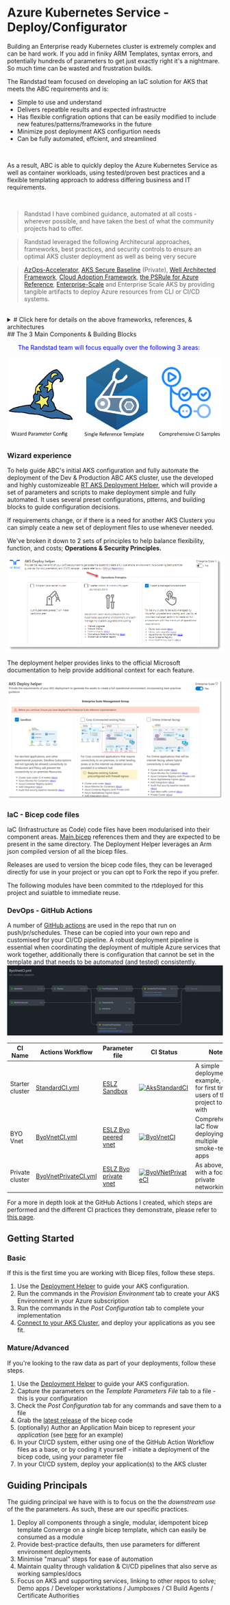 # Azure Kubernetes Service - Deploy/Configurator

Building an Enterprise ready Kubernetes cluster is extremely complex and can be hard work. If you add in finiky ARM Templates, syntax errors, and potentially hundreds of parameters to get just exactly right it's a nightmare.  So much time can be wasted and frustration builds.

The Randstad team focused on developing an IaC solution for AKS that meets the ABC requirements and is:
* Simple to use and understand
* Delivers repeatble results and expected infrastructre
* Has flexible configration options that can be easily modified to include new features/patterns/frameworks in the future
* Minimize post deployment AKS configurtion needs
* Can be fully automated, effcient, and streamlined

<BR>

As a result, ABC is able to quickly deploy the Azure Kubernetes Service as well as container workloads, using tested/proven best practices and a flexible templating approach to address differing business and IT requirements.

<BR>

> Randstad I have combined guidance, automated at all costs - wherever possible, and have taken the best of what the community projects had to offer.

> Randstad leveraged the following Architecural approaches, frameworks, best practices, and security controls to ensure an optimal AKS cluster deployment as well as being very secure

> [AzOps-Accelerator](https://github.com/RTmtfiallos/AzOps-Accelerator), [AKS Secure Baseline](https://docs.microsoft.com/en-us/azure/architecture/reference-architectures/containers/aks/secure-baseline-aks) (Private), [Well Architected Framework](https://docs.microsoft.com/en-us/azure/architecture/framework/), [Cloud Adoption Framework](https://azure.microsoft.com/en-gb/cloud-adoption-framework/), [the PSRule for Azure Reference](https://azure.github.io/PSRule.Rules.Azure/en/rules/module/), [Enterprise-Scale](https://github.com/Azure/Enterprise-Scale) and Enterprise Scale AKS by providing tangible artifacts to deploy Azure resources from CLI or CI/CD systems.
<BR>

<details>
<summary> # Click here for details on the above frameworks, references, & architectures</summary>
<details>
<summary>AzOps-Accelerator</summary>
'''* Azure CLI
* Helm/Tiller
</details>
<details>
<summary>AKS Secure Baseline (Private Clister)</summary>
'''* Azure CLI
* Helm/Tiller
</details>
<details>
<summary>Well Architected Framework</summary>
'''* Azure CLI
* Helm/Tiller
</details>
<details>
<summary>Cloud Adoption Framework</summary>
'''* Azure CLI
* Helm/Tiller
</details>
<details>
<summary>PSRule for Azure Reference</summary>
'''* Azure CLI
* Helm/Tiller
</details>
<details>
<summary>Enterprise Scale</summary>
'''* Azure CLI
* Helm/Tiller
</details>
<details>
<summary>Enteprise Scale for AZS</summary>
'''* Azure CLI
  * Helm/Tiller
</details>
</details>
## The 3 Main Components & Building Blocks

<p style="margin-left:5%; margin-right:10%; color:blue">The Randstad team will focus equally over the following 3 areas:<P>

![project component areas](docassets/AKSBicepComponents.png)


### Wizard experience

To help guide ABC's initial AKS configuration and fully automate the deployment of the Dev & Production ABC AKS cluster, use the developed and highly customizeable [RT AKS Deployment Helper](https://rtmtfiallos.github.io/ABC-AKS/helper/public/), which will provide a set of parameters and scripts to make deployment simple and fully automated. It uses several preset configurations, ptterns, and building blocks to guide configuration decisions.

If requirements change, or if there is a need for another AKS Clusterx you can simply ceate a new set of deployment files to use whenever needed.

We've broken it down to 2 sets of principles to help balance flexibility, function, and costs; **Operations & Security Principles.**


![](assets/20220209_210726_helper1.png)

The deployment helper provides links to the official Microsoft documentation to help provide additional context for each feature.



[![preview screenshot of the helper wizard](helper_preview_es.png)](https://rtmtfiallos.github.io/ABC-AKS/helper/public/)

### IaC - Bicep code files

IaC (Infrastructure as Code) code files have been modularised into their component areas. [Main.bicep](https://github.com/RTmtfiallos/ABC-AKS/blob/main/bicep/main.bicep) references them and they are expected to be present in the same directory. The Deployment Helper leverages an Arm json compiled version of all the bicep files.

Releases are used to version the bicep code files, they can be leveraged directly for use in your project or you can opt to Fork the repo if you prefer.

The following modules have been commited to the rtdeployed for this project and suiatble to immediate reuse.

### DevOps - GitHub Actions

A number of [GitHub actions](https://github.com/RTmtfiallos/ABC-AKS/tree/main/.github/workflows) are used in the repo that run on push/pr/schedules. These can be copied into your own repo and customised for your CI/CD pipeline. A robust deployment pipeline is essential when coordinating the deployment of multiple Azure services that work together, additionally there is configuration that cannot be set in the template and that needs to be automated (and tested) consistently.
![preview screenshot of the helper wizard](docassets/ghactionworkflow.jpg)


| CI Name         | Actions Workflow                                                                                                | Parameter file                                                                                                                           | CI Status                                                                                                                                                                                           | Notes                                                                                |
| ----------------- | ----------------------------------------------------------------------------------------------------------------- | ------------------------------------------------------------------------------------------------------------------------------------------ | ----------------------------------------------------------------------------------------------------------------------------------------------------------------------------------------------------- | -------------------------------------------------------------------------------------- |
| Starter cluster | [StandardCI.yml](https://github.com/RTmtfiallos/ABC-AKS/blob/main/.github/workflows/StandardCI.yml)             | [ESLZ Sandbox](https://github.com/RTmtfiallos/ABC-AKS/blob/main/.github/workflows_dep/AksDeploy-Basic.parameters.json)                   | [![AksStandardCI](https://github.com/Azure/Aks-Construction/actions/workflows/StandardCI.yml/badge.svg)](https://github.com/Azure/Aks-Construction/actions/workflows/StandardCI.yml)                | A simple deployment example, good for first time users of this project to start with |
| BYO Vnet        | [ByoVnetCI.yml](https://github.com/RTmtfiallos/ABC-AKS/blob/main/.github/workflows/ByoVnetCI.yml)               | [ESLZ Byo peered vnet](https://github.com/RTmtfiallos/ABC-AKS/blob/main/.github/workflows_dep/AksDeployByoVnet.parameters.jso)           | [![ByoVnetCI](https://github.com/Azure/Aks-Construction/actions/workflows/ByoVnetCI.yml/badge.svg?branch=main)](https://github.com/Azure/Aks-Construction/actions/workflows/ByoVnetCI.yml)          | Comprehensive IaC flow deploying multiple smoke-test apps                            |
| Private cluster | [ByoVnetPrivateCI.yml](https://github.com/RTmtfiallos/ABC-AKS/blob/main/.github/workflows/ByoVnetPrivateCI.yml) | [ESLZ Byo private vnet](https://github.com/RTmtfiallos/ABC-AKS/blob/main/.github/workflows_dep/AksDeploy-ByoVnetPrivate.parameters.json) | [![ByoVNetPrivateCI](https://github.com/Azure/Aks-Construction/actions/workflows/ByoVnetPrivateCI.yml/badge.svg)](https://github.com/Azure/Aks-Construction/actions/workflows/ByoVnetPrivateCI.yml) | As above, but with a focus on private networking                                     |

For a more in depth look at the GitHub Actions I created, which steps are performed and the different CI practices they demonstrate, please refer to [this page](https://github.com/RTmtfiallos/ABC-AKS/GhActions.md).

## Getting Started

### Basic

If this is the first time you are working with Bicep files, follow these steps.

1. Use the [Deployment Helper](https://rtmtfiallos.github.io/ABC-AKS/helper/public/) to guide your AKS configuration.
2. Run the commands in the *Provision Environment* tab to create your AKS Environment in your Azure subscription
3. Run the commands in the *Post Configuration* tab to complete your implementation
4. [Connect to your AKS Cluster](https://docs.microsoft.com/en-us/azure/aks/kubernetes-walkthrough#connect-to-the-cluster), and deploy your applications as you see fit.

### Mature/Advanced

If you're looking to the raw data as part of your deployments, follow these steps.

1. Use the [Deployment Helper](https://rtmtfiallos.github.io/ABC-AKS/helper/public/) to guide your AKS configuration.
2. Capture the parameters on the *Template Parameters File* tab to a file - this is your configuration
3. Check the *Post Configuration* tab for any commands and save them to a file
4. Grab the [latest release](https://github.com/Azure/Aks-Construction/releases) of the bicep code
5. (optionally) Author an Application Main bicep to represent *your application* (see [here](https://github.com/RTmtfiallos/ABC-AKS/blob/main/bicep/samples/SampleAppMain.bicep) for an example)
6. In your CI/CD system, either using one of the GitHub Action Workflow files as a base, or by coding it yourself - initiate a deployment of the bicep code, using your parameter file
7. In your CI/CD system, deploy your application(s) to the AKS cluster

## Guiding Principals

The guiding principal we have with is to focus on the the *downstream use* of the the parameters. As such, these are our specific practices.

1. Deploy all components through a single, modular, idempotent bicep template Converge on a single bicep template, which can easily be consumed as a module
2. Provide best-practice defaults, then use parameters for different environment deployments
3. Minimise "manual" steps for ease of automation
4. Maintain quality through validation & CI/CD pipelines that also serve as working samples/docs
5. Focus on AKS and supporting services, linking to other repos to solve; Demo apps / Developer workstations / Jumpboxes / CI Build Agents / Certificate Authorities
